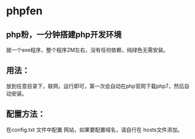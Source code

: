 # phpfen
## php粉，一分钟搭建php开发环境

就一个exe程序，整个程序2M左右，没有任何依赖，纯绿色无需安装。

## 用法：
放到任意目录下，联网，运行即可，第一次会自动在php官网下载php7，然后自动安装。

## 配置方法：
在config.txt 文件中配置 网站，如果要配置域名，请自行在 hosts文件添加。
